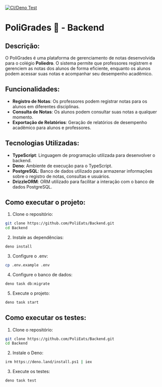 [![CI/Deno Test](https://github.com/PoliEats/Backend/actions/workflows/deno_test.yml/badge.svg)](https://github.com/PoliEats/Backend/actions/workflows/deno_test.yml)

# PoliGrades 📓 - Backend

## Descrição:

O PoliGrades é uma plataforma de gerenciamento de notas desenvolvida para o colégio **Poliedro**.
O sistema permite que professores registrem e gerenciem as notas dos alunos de forma eficiente, enquanto os alunos podem acessar suas notas e acompanhar seu desempenho acadêmico.

## Funcionalidades:

- **Registro de Notas**: Os professores podem registrar notas para os alunos em diferentes disciplinas.
- **Consulta de Notas**: Os alunos podem consultar suas notas a qualquer momento.
- **Exportação de Relatórios**: Geração de relatórios de desempenho acadêmico para alunos e professores.


## Tecnologias Utilizadas:

- **TypeScript**: Linguagem de programação utilizada para desenvolver o backend.
- **Deno**: Ambiente de execução para o TypeScript.
- **PostgreSQL**: Banco de dados utilizado para armazenar informações sobre o
  registro de notas, consultas e usuários.
- **DrizzleORM**: ORM utilizado para facilitar a interação com o banco de dados
  PostgreSQL.

## Como executar o projeto:

1. Clone o repositório:

```bash
git clone https://github.com/PoliEats/Backend.git
cd Backend
```

2. Instale as dependências:

```bash
deno install
```

3. Configure o .env:

```bash
cp .env.example .env
```

4. Configure o banco de dados:

```bash
deno task db:migrate
```

5. Execute o projeto:

```bash
deno task start
```

## Como executar os testes:

1. Clone o repositório:

```bash
git clone https://github.com/PoliEats/Backend.git
cd Backend
```

2. Instale o Deno:

```bash
irm https://deno.land/install.ps1 | iex
```

3. Execute os testes:

```bash
deno task test
```
  